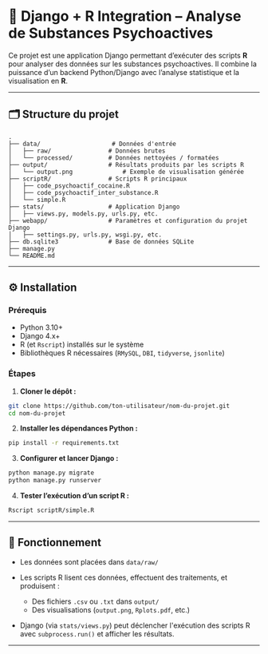 # 🧠 Django + R Integration – Analyse de Substances Psychoactives

Ce projet est une application Django permettant d’exécuter des scripts **R** pour analyser des données sur les substances psychoactives. Il combine la puissance d’un backend Python/Django avec l’analyse statistique et la visualisation en **R**.

---

## 🗂️ Structure du projet

```
.
├── data/                    # Données d'entrée
│   ├── raw/                # Données brutes
│   └── processed/          # Données nettoyées / formatées
├── output/                 # Résultats produits par les scripts R
│   └── output.png              # Exemple de visualisation générée
├── scriptR/                # Scripts R principaux
│   ├── code_psychoactif_cocaine.R
│   ├── code_psychoactif_inter_substance.R
│   └── simple.R
├── stats/                  # Application Django
│   ├── views.py, models.py, urls.py, etc.
├── webapp/                 # Paramètres et configuration du projet Django
│   ├── settings.py, urls.py, wsgi.py, etc.
├── db.sqlite3              # Base de données SQLite
├── manage.py
└── README.md
```

---

## ⚙️ Installation

### Prérequis

* Python 3.10+
* Django 4.x+
* R (et `Rscript`) installés sur le système
* Bibliothèques R nécessaires (`RMySQL`, `DBI`, `tidyverse`, `jsonlite`)


### Étapes

1. **Cloner le dépôt :**

```bash
git clone https://github.com/ton-utilisateur/nom-du-projet.git
cd nom-du-projet
```

2. **Installer les dépendances Python :**

```bash
pip install -r requirements.txt
```

3. **Configurer et lancer Django :**

```bash
python manage.py migrate
python manage.py runserver
```

4. **Tester l’exécution d’un script R :**

```bash
Rscript scriptR/simple.R
```

---

## 🧪 Fonctionnement

* Les données sont placées dans `data/raw/`
* Les scripts R lisent ces données, effectuent des traitements, et produisent :

  * Des fichiers `.csv` ou `.txt` dans `output/`
  * Des visualisations (`output.png`, `Rplots.pdf`, etc.)
* Django (via `stats/views.py`) peut déclencher l'exécution des scripts R avec `subprocess.run()` et afficher les résultats.

---